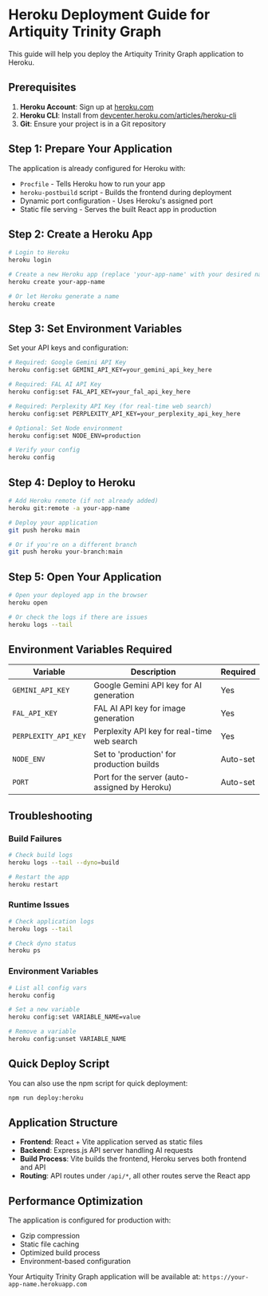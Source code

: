 # Heroku Deployment Guide for Artiquity Trinity Graph

This guide will help you deploy the Artiquity Trinity Graph application to Heroku.

## Prerequisites

1. **Heroku Account**: Sign up at [heroku.com](https://heroku.com)
2. **Heroku CLI**: Install from [devcenter.heroku.com/articles/heroku-cli](https://devcenter.heroku.com/articles/heroku-cli)
3. **Git**: Ensure your project is in a Git repository

## Step 1: Prepare Your Application

The application is already configured for Heroku with:
- `Procfile` - Tells Heroku how to run your app
- `heroku-postbuild` script - Builds the frontend during deployment
- Dynamic port configuration - Uses Heroku's assigned port
- Static file serving - Serves the built React app in production

## Step 2: Create a Heroku App

```bash
# Login to Heroku
heroku login

# Create a new Heroku app (replace 'your-app-name' with your desired name)
heroku create your-app-name

# Or let Heroku generate a name
heroku create
```

## Step 3: Set Environment Variables

Set your API keys and configuration:

```bash
# Required: Google Gemini API Key
heroku config:set GEMINI_API_KEY=your_gemini_api_key_here

# Required: FAL AI API Key
heroku config:set FAL_API_KEY=your_fal_api_key_here

# Required: Perplexity API Key (for real-time web search)
heroku config:set PERPLEXITY_API_KEY=your_perplexity_api_key_here

# Optional: Set Node environment
heroku config:set NODE_ENV=production

# Verify your config
heroku config
```

## Step 4: Deploy to Heroku

```bash
# Add Heroku remote (if not already added)
heroku git:remote -a your-app-name

# Deploy your application
git push heroku main

# Or if you're on a different branch
git push heroku your-branch:main
```

## Step 5: Open Your Application

```bash
# Open your deployed app in the browser
heroku open

# Or check the logs if there are issues
heroku logs --tail
```

## Environment Variables Required

| Variable | Description | Required |
|----------|-------------|----------|
| `GEMINI_API_KEY` | Google Gemini API key for AI generation | Yes |
| `FAL_API_KEY` | FAL AI API key for image generation | Yes |
| `PERPLEXITY_API_KEY` | Perplexity API key for real-time web search | Yes |
| `NODE_ENV` | Set to 'production' for production builds | Auto-set |
| `PORT` | Port for the server (auto-assigned by Heroku) | Auto-set |

## Troubleshooting

### Build Failures
```bash
# Check build logs
heroku logs --tail --dyno=build

# Restart the app
heroku restart
```

### Runtime Issues
```bash
# Check application logs
heroku logs --tail

# Check dyno status
heroku ps
```

### Environment Variables
```bash
# List all config vars
heroku config

# Set a new variable
heroku config:set VARIABLE_NAME=value

# Remove a variable
heroku config:unset VARIABLE_NAME
```

## Quick Deploy Script

You can also use the npm script for quick deployment:

```bash
npm run deploy:heroku
```

## Application Structure

- **Frontend**: React + Vite application served as static files
- **Backend**: Express.js API server handling AI requests
- **Build Process**: Vite builds the frontend, Heroku serves both frontend and API
- **Routing**: API routes under `/api/*`, all other routes serve the React app

## Performance Optimization

The application is configured for production with:
- Gzip compression
- Static file caching
- Optimized build process
- Environment-based configuration

Your Artiquity Trinity Graph application will be available at:
`https://your-app-name.herokuapp.com`
